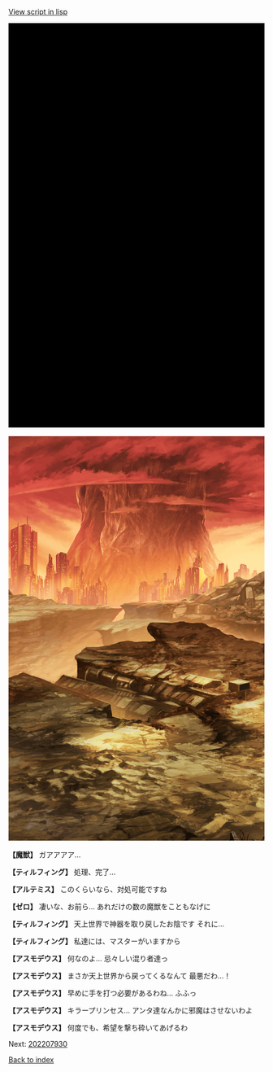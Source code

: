 [View script in lisp](../scripts/202207923.txt)

![bg_black.png](../images/backgrounds/bg_black.png)

![underwild.png](../images/backgrounds/underwild.png)

**【魔獣】**
ガアアアア…

**【ティルフィング】**
処理、完了…

**【アルテミス】**
このくらいなら、対処可能ですね

**【ゼロ】**
凄いな、お前ら…
あれだけの数の魔獣をこともなげに

**【ティルフィング】**
天上世界で神器を取り戻したお陰です
それに…

**【ティルフィング】**
私達には、マスターがいますから

**【アスモデウス】**
何なのよ…
忌々しい混り者達っ

**【アスモデウス】**
まさか天上世界から戻ってくるなんて
最悪だわ…！

**【アスモデウス】**
早めに手を打つ必要があるわね…
ふふっ

**【アスモデウス】**
キラープリンセス…
アンタ達なんかに邪魔はさせないわよ

**【アスモデウス】**
何度でも、希望を撃ち砕いてあげるわ


Next: [202207930](202207930.md)

[Back to index](index.md)
